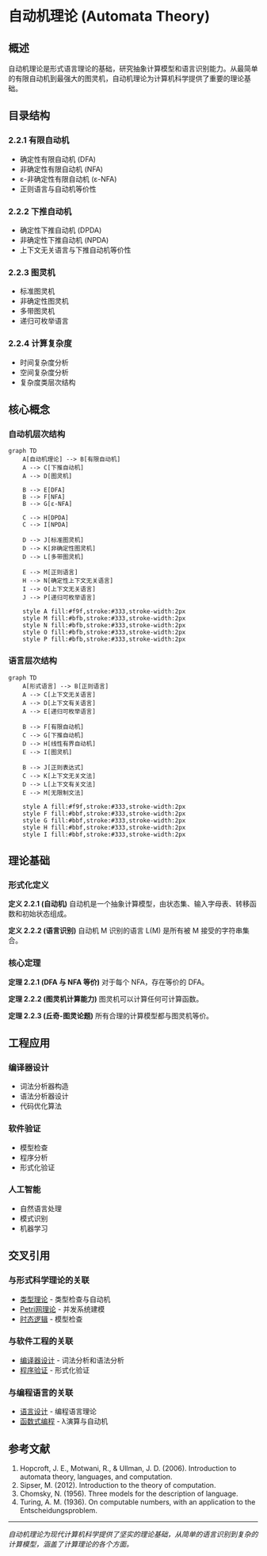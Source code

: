 # 自动机理论 (Automata Theory)

## 概述

自动机理论是形式语言理论的基础，研究抽象计算模型和语言识别能力。从最简单的有限自动机到最强大的图灵机，自动机理论为计算机科学提供了重要的理论基础。

## 目录结构

### 2.2.1 有限自动机
- 确定性有限自动机 (DFA)
- 非确定性有限自动机 (NFA)
- ε-非确定性有限自动机 (ε-NFA)
- 正则语言与自动机等价性

### 2.2.2 下推自动机
- 确定性下推自动机 (DPDA)
- 非确定性下推自动机 (NPDA)
- 上下文无关语言与下推自动机等价性

### 2.2.3 图灵机
- 标准图灵机
- 非确定性图灵机
- 多带图灵机
- 递归可枚举语言

### 2.2.4 计算复杂度
- 时间复杂度分析
- 空间复杂度分析
- 复杂度类层次结构

## 核心概念

### 自动机层次结构

```mermaid
graph TD
    A[自动机理论] --> B[有限自动机]
    A --> C[下推自动机]
    A --> D[图灵机]
    
    B --> E[DFA]
    B --> F[NFA]
    B --> G[ε-NFA]
    
    C --> H[DPDA]
    C --> I[NPDA]
    
    D --> J[标准图灵机]
    D --> K[非确定性图灵机]
    D --> L[多带图灵机]
    
    E --> M[正则语言]
    H --> N[确定性上下文无关语言]
    I --> O[上下文无关语言]
    J --> P[递归可枚举语言]
    
    style A fill:#f9f,stroke:#333,stroke-width:2px
    style M fill:#bfb,stroke:#333,stroke-width:2px
    style N fill:#bfb,stroke:#333,stroke-width:2px
    style O fill:#bfb,stroke:#333,stroke-width:2px
    style P fill:#bfb,stroke:#333,stroke-width:2px
```

### 语言层次结构

```mermaid
graph TD
    A[形式语言] --> B[正则语言]
    A --> C[上下文无关语言]
    A --> D[上下文有关语言]
    A --> E[递归可枚举语言]
    
    B --> F[有限自动机]
    C --> G[下推自动机]
    D --> H[线性有界自动机]
    E --> I[图灵机]
    
    B --> J[正则表达式]
    C --> K[上下文无关文法]
    D --> L[上下文有关文法]
    E --> M[无限制文法]
    
    style A fill:#f9f,stroke:#333,stroke-width:2px
    style F fill:#bbf,stroke:#333,stroke-width:2px
    style G fill:#bbf,stroke:#333,stroke-width:2px
    style H fill:#bbf,stroke:#333,stroke-width:2px
    style I fill:#bbf,stroke:#333,stroke-width:2px
```

## 理论基础

### 形式化定义

**定义 2.2.1 (自动机)**
自动机是一个抽象计算模型，由状态集、输入字母表、转移函数和初始状态组成。

**定义 2.2.2 (语言识别)**
自动机 M 识别的语言 L(M) 是所有被 M 接受的字符串集合。

### 核心定理

**定理 2.2.1 (DFA 与 NFA 等价)**
对于每个 NFA，存在等价的 DFA。

**定理 2.2.2 (图灵机计算能力)**
图灵机可以计算任何可计算函数。

**定理 2.2.3 (丘奇-图灵论题)**
所有合理的计算模型都与图灵机等价。

## 工程应用

### 编译器设计
- 词法分析器构造
- 语法分析器设计
- 代码优化算法

### 软件验证
- 模型检查
- 程序分析
- 形式化验证

### 人工智能
- 自然语言处理
- 模式识别
- 机器学习

## 交叉引用

### 与形式科学理论的关联
- [类型理论](../2.1-类型理论/) - 类型检查与自动机
- [Petri网理论](../2.3-Petri网理论/) - 并发系统建模
- [时态逻辑](../2.4-时态逻辑/) - 模型检查

### 与软件工程的关联
- [编译器设计](../3-软件工程与架构/3.1-系统架构/) - 词法分析和语法分析
- [程序验证](../3-软件工程与架构/3.4-软件验证/) - 形式化验证

### 与编程语言的关联
- [语言设计](../4-编程语言与范式/4.1-Rust语言/) - 编程语言理论
- [函数式编程](../4-编程语言与范式/4.2-函数式编程/) - λ演算与自动机

## 参考文献

1. Hopcroft, J. E., Motwani, R., & Ullman, J. D. (2006). Introduction to automata theory, languages, and computation.
2. Sipser, M. (2012). Introduction to the theory of computation.
3. Chomsky, N. (1956). Three models for the description of language.
4. Turing, A. M. (1936). On computable numbers, with an application to the Entscheidungsproblem.

---

*自动机理论为现代计算机科学提供了坚实的理论基础，从简单的语言识别到复杂的计算模型，涵盖了计算理论的各个方面。* 